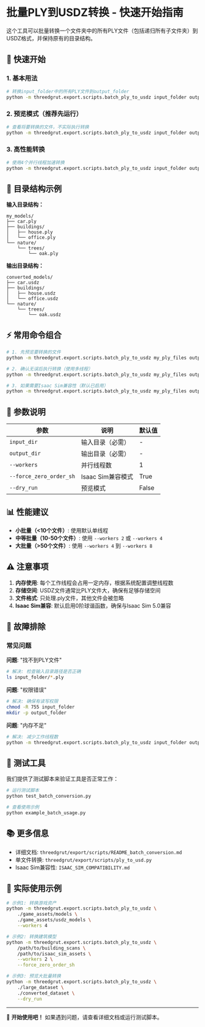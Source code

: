 # 批量PLY到USDZ转换 - 快速开始指南

这个工具可以批量转换一个文件夹中的所有PLY文件（包括递归所有子文件夹）到USDZ格式，并保持原有的目录结构。

## 🚀 快速开始

### 1. 基本用法

```bash
# 转换input_folder中的所有PLY文件到output_folder
python -m threedgrut.export.scripts.batch_ply_to_usdz input_folder output_folder
```

### 2. 预览模式（推荐先运行）

```bash
# 查看将要转换的文件，不实际执行转换
python -m threedgrut.export.scripts.batch_ply_to_usdz input_folder output_folder --dry_run
```

### 3. 高性能转换

```bash
# 使用4个并行线程加速转换
python -m threedgrut.export.scripts.batch_ply_to_usdz input_folder output_folder --workers 4
```

## 📁 目录结构示例

**输入目录结构：**
```
my_models/
├── car.ply
├── buildings/
│   ├── house.ply
│   └── office.ply
└── nature/
    └── trees/
        └── oak.ply
```

**输出目录结构：**
```
converted_models/
├── car.usdz
├── buildings/
│   ├── house.usdz
│   └── office.usdz
└── nature/
    └── trees/
        └── oak.usdz
```

## ⚡ 常用命令组合

```bash
# 1. 先预览要转换的文件
python -m threedgrut.export.scripts.batch_ply_to_usdz my_ply_files output_usdz --dry_run

# 2. 确认无误后执行转换（使用多线程）
python -m threedgrut.export.scripts.batch_ply_to_usdz my_ply_files output_usdz --workers 4

# 3. 如果需要Isaac Sim兼容性（默认已启用）
python -m threedgrut.export.scripts.batch_ply_to_usdz my_ply_files output_usdz --force_zero_order_sh
```

## 🔧 参数说明

| 参数 | 说明 | 默认值 |
|------|------|--------|
| `input_dir` | 输入目录（必需） | - |
| `output_dir` | 输出目录（必需） | - |
| `--workers` | 并行线程数 | 1 |
| `--force_zero_order_sh` | Isaac Sim兼容模式 | True |
| `--dry_run` | 预览模式 | False |

## 📊 性能建议

- **小批量（<10个文件）**: 使用默认单线程
- **中等批量（10-50个文件）**: 使用 `--workers 2` 或 `--workers 4`
- **大批量（>50个文件）**: 使用 `--workers 4` 到 `--workers 8`

## ⚠️ 注意事项

1. **内存使用**: 每个工作线程会占用一定内存，根据系统配置调整线程数
2. **存储空间**: USDZ文件通常比PLY文件大，确保有足够存储空间
3. **文件格式**: 只处理.ply文件，其他文件会被忽略
4. **Isaac Sim兼容**: 默认启用0阶球谐函数，确保与Isaac Sim 5.0兼容

## 🐛 故障排除

### 常见问题

**问题**: "找不到PLY文件"
```bash
# 解决: 检查输入目录路径是否正确
ls input_folder/*.ply
```

**问题**: "权限错误"
```bash
# 解决: 确保有读写权限
chmod -R 755 input_folder
mkdir -p output_folder
```

**问题**: "内存不足"
```bash
# 解决: 减少工作线程数
python -m threedgrut.export.scripts.batch_ply_to_usdz input_folder output_folder --workers 1
```

## 📝 测试工具

我们提供了测试脚本来验证工具是否正常工作：

```bash
# 运行测试脚本
python test_batch_conversion.py

# 查看使用示例
python example_batch_usage.py
```

## 📚 更多信息

- 详细文档: `threedgrut/export/scripts/README_batch_conversion.md`
- 单文件转换: `threedgrut/export/scripts/ply_to_usd.py`
- Isaac Sim兼容性: `ISAAC_SIM_COMPATIBILITY.md`

## 🎯 实际使用示例

```bash
# 示例1: 转换游戏资产
python -m threedgrut.export.scripts.batch_ply_to_usdz \
    ./game_assets/models \
    ./game_assets/usdz_models \
    --workers 4

# 示例2: 转换建筑模型
python -m threedgrut.export.scripts.batch_ply_to_usdz \
    /path/to/building_scans \
    /path/to/isaac_sim_assets \
    --workers 2 \
    --force_zero_order_sh

# 示例3: 预览大批量转换
python -m threedgrut.export.scripts.batch_ply_to_usdz \
    ./large_dataset \
    ./converted_dataset \
    --dry_run
```

---

🎉 **开始使用吧！** 如果遇到问题，请查看详细文档或运行测试脚本。
